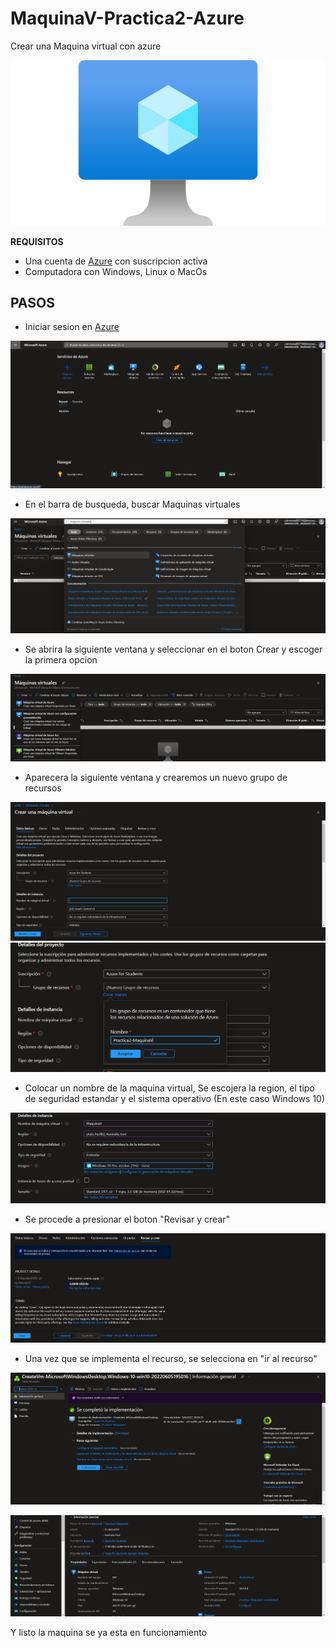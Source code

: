 # MaquinaV-Practica2-Azure

Crear una Maquina virtual con azure

![img1](https://github.com/davidr1850/MaquinaV-Practica2-Azure/blob/main/Imagenes/logo.PNG)

**REQUISITOS**

- Una cuenta de [Azure](https://portal.azure.com/#home) con suscripcion activa
- Computadora con Windows, Linux o MacOs

## PASOS

- Iniciar sesion en [Azure](https://portal.azure.com/#home)

![img1](https://github.com/davidr1850/MaquinaV-Practica2-Azure/blob/main/Imagenes/img1.PNG)

- En el barra de busqueda, buscar Maquinas virtuales

![img2](https://github.com/davidr1850/MaquinaV-Practica2-Azure/blob/main/Imagenes/img2.PNG)

- Se abrira la siguiente ventana y seleccionar en el boton Crear y escoger la primera opcion

![img3](https://github.com/davidr1850/MaquinaV-Practica2-Azure/blob/main/Imagenes/img3.PNG)

- Aparecera la siguiente ventana y crearemos un nuevo grupo de recursos

![img4](https://github.com/davidr1850/MaquinaV-Practica2-Azure/blob/main/Imagenes/img4.PNG)
![img5](https://github.com/davidr1850/MaquinaV-Practica2-Azure/blob/main/Imagenes/img5.PNG)

- Colocar un nombre de la maquina virtual, Se escojera la region, el tipo de seguridad estandar y el sistema operativo (En este caso Windows 10)

![img9](https://github.com/davidr1850/MaquinaV-Practica2-Azure/blob/main/Imagenes/img9.PNG)

- Se procede a presionar el boton "Revisar y crear"

![img6](https://github.com/davidr1850/MaquinaV-Practica2-Azure/blob/main/Imagenes/img6.PNG)

- Una vez que se implementa el recurso, se selecciona en "ir al recurso"

![img7](https://github.com/davidr1850/MaquinaV-Practica2-Azure/blob/main/Imagenes/img7.PNG)

![img8](https://github.com/davidr1850/MaquinaV-Practica2-Azure/blob/main/Imagenes/img8.PNG)

Y listo la maquina se ya esta en funcionamiento






